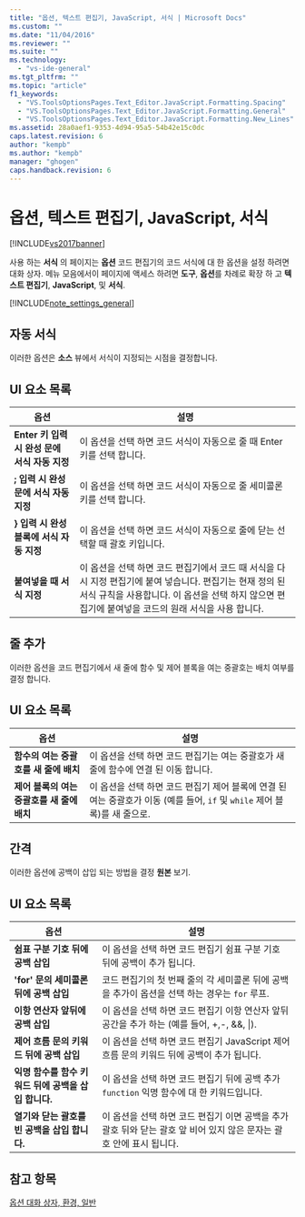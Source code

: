 ```yaml
---
title: "옵션, 텍스트 편집기, JavaScript, 서식 | Microsoft Docs"
ms.custom: ""
ms.date: "11/04/2016"
ms.reviewer: ""
ms.suite: ""
ms.technology: 
  - "vs-ide-general"
ms.tgt_pltfrm: ""
ms.topic: "article"
f1_keywords: 
  - "VS.ToolsOptionsPages.Text_Editor.JavaScript.Formatting.Spacing"
  - "VS.ToolsOptionsPages.Text_Editor.JavaScript.Formatting.General"
  - "VS.ToolsOptionsPages.Text_Editor.JavaScript.Formatting.New_Lines"
ms.assetid: 28a0aef1-9353-4d94-95a5-54b42e15c0dc
caps.latest.revision: 6
author: "kempb"
ms.author: "kempb"
manager: "ghogen"
caps.handback.revision: 6
---
```

# 옵션, 텍스트 편집기, JavaScript, 서식
[!INCLUDE[vs2017banner](../../code-quality/includes/vs2017banner.md)]

사용 하는  **서식** 의 페이지는  **옵션** 코드 편집기의 코드 서식에 대 한 옵션을 설정 하려면 대화 상자.  메뉴 모음에서이 페이지에 액세스 하려면  **도구**,  **옵션**를 차례로 확장 하 고  **텍스트 편집기**,  **JavaScript**, 및  **서식**.  
  
 [!INCLUDE[note_settings_general](../../data-tools/includes/note_settings_general_md.md)]  
  
## 자동 서식  
 이러한 옵션은 **소스** 뷰에서 서식이 지정되는 시점을 결정합니다.  
  
## UI 요소 목록  
  
|옵션|설명|  
|--------|--------|  
|**Enter 키 입력 시 완성 문에 서식 자동 지정**|이 옵션을 선택 하면 코드 서식이 자동으로 줄 때 Enter 키를 선택 합니다.|  
|**; 입력 시 완성 문에 서식 자동 지정**|이 옵션을 선택 하면 코드 서식이 자동으로 줄 세미콜론 키를 선택 합니다.|  
|**} 입력 시 완성 블록에 서식 자동 지정**|이 옵션을 선택 하면 코드 서식이 자동으로 줄에 닫는 선택할 때 괄호 키입니다.|  
|**붙여넣을 때 서식 지정**|이 옵션을 선택 하면 코드 편집기에서 코드 때 서식을 다시 지정 편집기에 붙여 넣습니다.  편집기는 현재 정의 된 서식 규칙을 사용합니다.  이 옵션을 선택 하지 않으면 편집기에 붙여넣을 코드의 원래 서식을 사용 합니다.|  
  
## 줄 추가  
 이러한 옵션을 코드 편집기에서 새 줄에 함수 및 제어 블록을 여는 중괄호는 배치 여부를 결정 합니다.  
  
## UI 요소 목록  
  
|옵션|설명|  
|--------|--------|  
|**함수의 여는 중괄호를 새 줄에 배치**|이 옵션을 선택 하면 코드 편집기는 여는 중괄호가 새 줄에 함수에 연결 된 이동 합니다.|  
|**제어 블록의 여는 중괄호를 새 줄에 배치**|이 옵션을 선택 하면 코드 편집기 제어 블록에 연결 된 여는 중괄호가 이동 \(예를 들어, `if` 및 `while` 제어 블록\)를 새 줄으로.|  
  
## 간격  
 이러한 옵션에 공백이 삽입 되는 방법을 결정  **원본** 보기.  
  
## UI 요소 목록  
  
|옵션|설명|  
|--------|--------|  
|**쉼표 구분 기호 뒤에 공백 삽입**|이 옵션을 선택 하면 코드 편집기 쉼표 구분 기호 뒤에 공백이 추가 됩니다.|  
|**'for' 문의 세미콜론 뒤에 공백 삽입**|코드 편집기의 첫 번째 줄의 각 세미콜론 뒤에 공백을 추가이 옵션을 선택 하는 경우는 `for` 루프.|  
|**이항 연산자 앞뒤에 공백 삽입**|이 옵션을 선택 하면 코드 편집기 이항 연산자 앞뒤 공간을 추가 하는 \(예를 들어, \+,\-, &&, &#124;\).|  
|**제어 흐름 문의 키워드 뒤에 공백 삽입**|이 옵션을 선택 하면 코드 편집기 JavaScript 제어 흐름 문의 키워드 뒤에 공백이 추가 됩니다.|  
|**익명 함수를 함수 키워드 뒤에 공백을 삽입 합니다.**|이 옵션을 선택 하면 코드 편집기 뒤에 공백 추가 `function` 익명 함수에 대 한 키워드입니다.|  
|**열기와 닫는 괄호를 빈 공백을 삽입 합니다.**|이 옵션을 선택 하면 코드 편집기 이면 공백을 추가 괄호 뒤와 닫는 괄호 앞 비어 있지 않은 문자는 괄호 안에 표시 됩니다.|  
  
## 참고 항목  
 [옵션 대화 상자, 환경, 일반](../../ide/reference/general-environment-options-dialog-box.md)